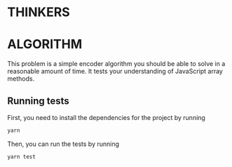 # THINKERS

# ALGORITHM

This problem is a simple encoder algorithm you should be able to solve in a reasonable amount of time. It tests your understanding of JavaScript array methods.

## Running tests

First, you need to install the dependencies for the project by running

```sh
yarn
```

Then, you can run the tests by running

```sh
yarn test
```
